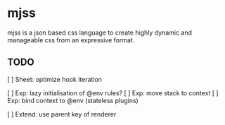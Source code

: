 # mjss

mjss is a json based css language to create highly dynamic and manageable css from an expressive format.

## TODO

[ ] Sheet: optimize hook iteration

[ ] Exp: lazy initialisation of @env rules?
[ ] Exp: move stack to context
[ ] Exp: bind context to @env (stateless plugins)

[ ] Extend: use parent key of renderer
